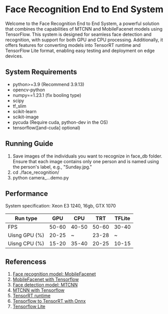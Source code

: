 # Face Recognition End to End System
Welcome to the Face Recognition End to End System, a powerful solution that combines the capabilities of MTCNN and MobileFacenet models using TensorFlow. This system is designed for seamless face detection and recognition, with support for both GPU and CPU processing. Additionally, it offers features for converting models into TensorRT runtime and TensorFlow Lite format, enabling easy testing and deployment on edge devices.

## System Requirements
- python>=3.9 (Recommend 3.9.13)
- opencv-python
- numpy==1.23.1 (fix booling type)
- scipy
- tf_slim
- scikit-learn
- scikit-image
- pycuda (Require cuda, python-dev in the OS)
- tensorflow([and-cuda] optional)
## Running Guide
1. Save images of the individuals you want to recognize in face_db folder. Ensure that each image contains only one person and is named using the person's label, e.g., "Sunday.jpg."
2. cd ./face_recognition/
3. python camera_...demo.py

## Performance
System specification: Xeon E3 1240, 16gb, GTX 1070

| Run type |  GPU  |  CPU  |  TRT  |  TFLite  |
| -------- | ----- | ----- | ----- | -------- |
|   FPS    | 50-60 | 40-50 | 50-60 |  30-40   |
|   Uisng GPU (%)  |  20-25  |    ~    |  23-28  |    ~    |  
|   Uisng CPU (%)  |  15-20  |  35-40  |  20-25  |  10-15  |  


## Referencess
1. [Face recognition model: MobileFacenet](https://arxiv.org/abs/1804.07573)
2. [MobileFacenet with Tensorflow](https://github.com/sirius-ai/MobileFaceNet_TF)
3. [Face detection model: MTCNN](https://arxiv.org/abs/1604.02878)
4. [MTCNN with Tensorflow](https://github.com/AITTSMD/MTCNN-Tensorflow)
5. [TensorRT runtime](https://docs.nvidia.com/deeplearning/frameworks/tf-trt-user-guide/index.html?fbclid=IwAR21MoF2yeZWshuXywCMP97iM_TSFTdI_gboOz4tLQlJF6Exrn8Gik9UlHs)
6. [Tensorflow to TensorRT with Onnx](https://github.com/riotu-lab/tf2trt_with_onnx)
7. [Tensorflow Lite](https://www.tensorflow.org/lite/guide)
